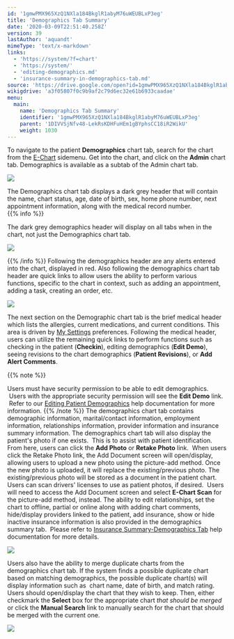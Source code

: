```yaml
---
id: '1gmwPMX965XzQ1NXla184BkglR1abyM76uWEUBLxP3eg'
title: 'Demographics Tab Summary'
date: '2020-03-09T22:51:40.258Z'
version: 39
lastAuthor: 'aquandt'
mimeType: 'text/x-markdown'
links:
  - 'https://system/?f=chart'
  - 'https://system/'
  - 'editing-demographics.md'
  - 'insurance-summary-in-demographics-tab.md'
source: 'https://drive.google.com/open?id=1gmwPMX965XzQ1NXla184BkglR1abyM76uWEUBLxP3eg'
wikigdrive: 'a3f05807f0c9b9af2c79d6ec32e61b6933caadae'
menu:
  main:
    name: 'Demographics Tab Summary'
    identifier: '1gmwPMX965XzQ1NXla184BkglR1abyM76uWEUBLxP3eg'
    parent: '1DIVVSjNfv48-LekRsKDHFuHEm1gBYphsCC18iR2WikU'
    weight: 1030
---
```

To navigate to the patient **Demographics** chart tab, search for the chart from the [E-Chart](https://system/?f=chart) sidemenu. Get into the chart, and click on the **Admin** chart tab. Demographics is available as a subtab of the Admin chart tab.

  
![](../demographics-tab-summary.assets/1000020100000546000001B7DEB9F1B39B7CA6F5.png)  


The Demographics chart tab displays a dark grey header that will contain the name, chart status, age, date of birth, sex, home phone number, next appointment information, along with the medical record number.    
{{% info %}}

The dark grey demographics header will display on all tabs when in the chart, not just the Demographics chart tab.

  
![](../demographics-tab-summary.assets/10000201000004AD000001314C3FC34CFEA2804B.png)  


{{% /info %}}
Following the demographics header are any alerts entered into the chart, displayed in red. Also following the demographics chart tab header are quick links to allow users the ability to perform various functions, specific to the chart in context, such as adding an appointment, adding a task, creating an order, etc.

  
![](../demographics-tab-summary.assets/10000201000004AD000001312FBEB7A216AE29C2.png)  


The next section on the Demographic chart tab is the brief medical header which lists the allergies, current medications, and current conditions. This area is driven by [My Settings](https://system/) preferences.
Following the medical header, users can utilize the remaining quick links to perform functions such as checking in the patient (**Checkin**), editing demographics (**Edit Demo**), seeing revisions to the chart demographics (**Patient Revisions**), or **Add Alert Comments**.

{{% note %}}

Users must have security permission to be able to edit demographics.  Users with the appropriate security permission will see the **Edit Demo** link.  Refer to our [Editing Patient Demographics](editing-demographics.md) help documentation for more information.
{{% /note %}}
The demographics chart tab contains demographic information, marital/contact information, employment information, relationships information, provider information and insurance summary information. The demographics chart tab will also display the patient's photo if one exists.  This is to assist with patient identification. From here, users can click the **Add Photo** or **Retake Photo** link.  When users click the Retake Photo link, the Add Document screen will open/display, allowing users to upload a new photo using the picture-add method.
Once the new photo is uploaded, it will replace the existing/previous photo. The existing/previous photo will be stored as a document in the patient chart. Users can scan drivers' licenses to use as patient photos, if desired.  Users will need to access the Add Document screen and select **E-Chart Scan** for the picture-add method, instead.
The ability to edit relationships, set the chart to offline, partial or online along with adding chart comments, hide/display providers linked to the patient, add insurance, show or hide inactive insurance information is also provided in the demographics summary tab.  Please refer to [Insurance Summary-Demographics Tab](insurance-summary-in-demographics-tab.md) help documentation for more details.

  
![](../demographics-tab-summary.assets/1000020100000640000002257565D0EE3117685E.png)  


Users also have the ability to merge duplicate charts from the demographics chart tab. If the system finds a possible duplicate chart based on matching demographics, the possible duplicate chart(s) will display information such as  chart name, date of birth, and match rating. Users should open/display the chart that they wish to keep. Then, either checkmark the **Select** box for the appropriate chart *that should be merged* or click the **Manual Search** link to manually search for the chart that should be merged with the current one.

  
![](../demographics-tab-summary.assets/1000020100000640000000CCB12F6A1A4A90D79B.png)  

